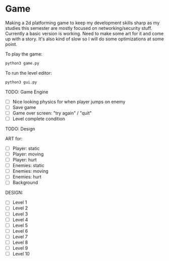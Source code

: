 # Game
Making a 2d platforming game to keep my development skills sharp as my studies this semester are mostly focused on networking/security stuff. Currently a basic version is working. Need to make some art for it and come up with a story. It's also kind of slow so I will do some optimizations at some point.

To play the game:

```Bash
python3 game.py
```

To run the level editor:

```Bash
python3 gui.py
```

TODO: Game Engine

- [ ] Nice looking physics for when player jumps on enemy
- [ ] Save game
- [ ] Game over screen: "try again" / "quit"
- [ ] Level complete condition 

TODO: Design

ART for:
- [ ] Player: static
- [ ] Player: moving
- [ ] Player: hurt
- [ ] Enemies: static
- [ ] Enemies: moving
- [ ] Enemies: hurt
- [ ] Background

DESIGN:
- [ ] Level 1
- [ ] Level 2
- [ ] Level 3
- [ ] Level 4
- [ ] Level 5
- [ ] Level 6
- [ ] Level 7
- [ ] Level 8
- [ ] Level 9
- [ ] Level 10
